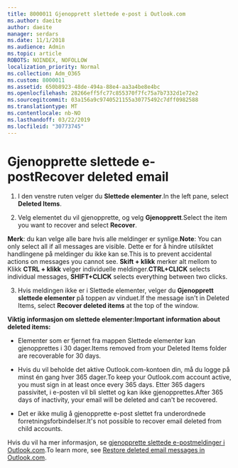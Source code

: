 ```yaml
---
title: 8000011 Gjenopprett slettede e-post i Outlook.com
ms.author: daeite
author: daeite
manager: serdars
ms.date: 11/1/2018
ms.audience: Admin
ms.topic: article
ROBOTS: NOINDEX, NOFOLLOW
localization_priority: Normal
ms.collection: Adm_O365
ms.custom: 8000011
ms.assetid: 650b8923-48de-494a-88e4-aa3a4be8e4bc
ms.openlocfilehash: 28266eff5fc77c855370f7fc75a7b7332d1e72e2
ms.sourcegitcommit: 03a156a9c9740521155a30775492c7dff0982588
ms.translationtype: MT
ms.contentlocale: nb-NO
ms.lasthandoff: 03/22/2019
ms.locfileid: "30773745"
---
```

# <a name="recover-deleted-email"></a><span data-ttu-id="b32dd-102">Gjenopprette slettede e-post</span><span class="sxs-lookup"><span data-stu-id="b32dd-102">Recover deleted email</span></span>

1. <span data-ttu-id="b32dd-103">I den venstre ruten velger du **Slettede elementer**.</span><span class="sxs-lookup"><span data-stu-id="b32dd-103">In the left pane, select **Deleted Items**.</span></span> 
    
2. <span data-ttu-id="b32dd-104">Velg elementet du vil gjenopprette, og velg **Gjenopprett**.</span><span class="sxs-lookup"><span data-stu-id="b32dd-104">Select the item you want to recover and select **Recover**.</span></span> 
  
 <span data-ttu-id="b32dd-105">**Merk**: du kan velge alle bare hvis alle meldinger er synlige.</span><span class="sxs-lookup"><span data-stu-id="b32dd-105">**Note**: You can only select all if all messages are visible.</span></span> <span data-ttu-id="b32dd-106">Dette er for å hindre utilsiktet handlingene på meldinger du ikke kan se.</span><span class="sxs-lookup"><span data-stu-id="b32dd-106">This is to prevent accidental actions on messages you cannot see.</span></span> <span data-ttu-id="b32dd-107">**Skift + klikk** merker alt mellom to Klikk **CTRL + klikk** velger individuelle meldinger.</span><span class="sxs-lookup"><span data-stu-id="b32dd-107">**CTRL+CLICK** selects individual messages, **SHIFT+CLICK** selects everything between two clicks.</span></span> 
    
3. <span data-ttu-id="b32dd-108">Hvis meldingen ikke er i Slettede elementer, velger du **Gjenopprett slettede elementer** på toppen av vinduet.</span><span class="sxs-lookup"><span data-stu-id="b32dd-108">If the message isn't in Deleted Items, select **Recover deleted items** at the top of the window.</span></span> 
    
 <span data-ttu-id="b32dd-109">**Viktig informasjon om slettede elementer:**</span><span class="sxs-lookup"><span data-stu-id="b32dd-109">**Important information about deleted items:**</span></span>
  
- <span data-ttu-id="b32dd-110">Elementer som er fjernet fra mappen Slettede elementer kan gjenopprettes i 30 dager.</span><span class="sxs-lookup"><span data-stu-id="b32dd-110">Items removed from your Deleted Items folder are recoverable for 30 days.</span></span>
    
- <span data-ttu-id="b32dd-111">Hvis du vil beholde det aktive Outlook.com-kontoen din, må du logge på minst én gang hver 365 dager.</span><span class="sxs-lookup"><span data-stu-id="b32dd-111">To keep your Outlook.com account active, you must sign in at least once every 365 days.</span></span> <span data-ttu-id="b32dd-112">Etter 365 dagers passivitet, i e-posten vil bli slettet og kan ikke gjenopprettes.</span><span class="sxs-lookup"><span data-stu-id="b32dd-112">After 365 days of inactivity, your email will be deleted and can't be recovered.</span></span>
    
- <span data-ttu-id="b32dd-113">Det er ikke mulig å gjenopprette e-post slettet fra underordnede forretningsforbindelser.</span><span class="sxs-lookup"><span data-stu-id="b32dd-113">It's not possible to recover email deleted from child accounts.</span></span>
    
<span data-ttu-id="b32dd-114">Hvis du vil ha mer informasjon, se [gjenopprette slettede e-postmeldinger i Outlook.com](https://go.microsoft.com/fwlink/p/?linkid=873117).</span><span class="sxs-lookup"><span data-stu-id="b32dd-114">To learn more, see [Restore deleted email messages in Outlook.com](https://go.microsoft.com/fwlink/p/?linkid=873117).</span></span>
  

